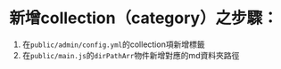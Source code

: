 # 新增collection（category）之步驟：
1. 在`public/admin/config.yml`的collection項新增標籤
2. 在`public/main.js`的`dirPathArr`物件新增對應的md資料夾路徑